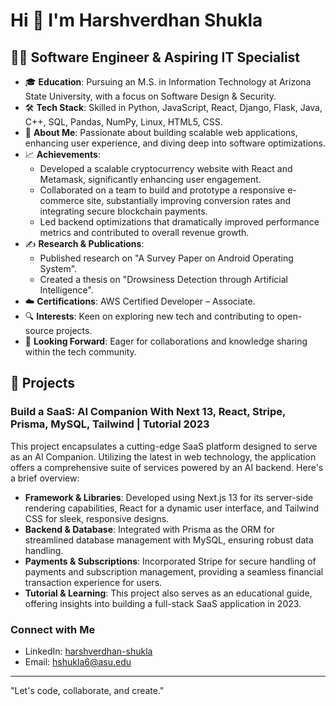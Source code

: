 # Hi 👋 I'm Harshverdhan Shukla

## 👨‍💻 Software Engineer & Aspiring IT Specialist

- 🎓 **Education**: Pursuing an M.S. in Information Technology at Arizona State University, with a focus on Software Design & Security.
- 🛠 **Tech Stack**: Skilled in Python, JavaScript, React, Django, Flask, Java, C++, SQL, Pandas, NumPy, Linux, HTML5, CSS.
- 🌟 **About Me**: Passionate about building scalable web applications, enhancing user experience, and diving deep into software optimizations.
- 📈 **Achievements**:
  - Developed a scalable cryptocurrency website with React and Metamask, significantly enhancing user engagement.
  - Collaborated on a team to build and prototype a responsive e-commerce site, substantially improving conversion rates and integrating secure blockchain payments.
  - Led backend optimizations that dramatically improved performance metrics and contributed to overall revenue growth.
- ✍️ **Research & Publications**:
  - Published research on "A Survey Paper on Android Operating System".
  - Created a thesis on "Drowsiness Detection through Artificial Intelligence".
- ☁️ **Certifications**: AWS Certified Developer – Associate.
- 🔍 **Interests**: Keen on exploring new tech and contributing to open-source projects.
- 🤝 **Looking Forward**: Eager for collaborations and knowledge sharing within the tech community.

## 🚀 Projects

### Build a SaaS: AI Companion With Next 13, React, Stripe, Prisma, MySQL, Tailwind | Tutorial 2023
This project encapsulates a cutting-edge SaaS platform designed to serve as an AI Companion. Utilizing the latest in web technology, the application offers a comprehensive suite of services powered by an AI backend. Here's a brief overview:

- **Framework & Libraries**: Developed using Next.js 13 for its server-side rendering capabilities, React for a dynamic user interface, and Tailwind CSS for sleek, responsive designs.
- **Backend & Database**: Integrated with Prisma as the ORM for streamlined database management with MySQL, ensuring robust data handling.
- **Payments & Subscriptions**: Incorporated Stripe for secure handling of payments and subscription management, providing a seamless financial transaction experience for users.
- **Tutorial & Learning**: This project also serves as an educational guide, offering insights into building a full-stack SaaS application in 2023.

### Connect with Me

- LinkedIn: [harshverdhan-shukla](https://linkedin.com/in/harshverdhan-shukla-006423160)
- Email: hshukla6@asu.edu

---

"Let's code, collaborate, and create."
